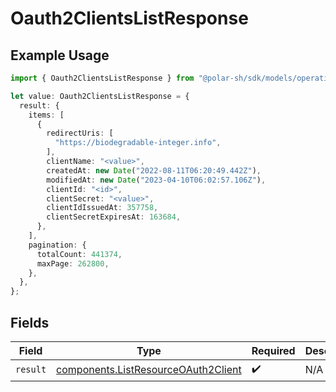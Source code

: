 # Oauth2ClientsListResponse

## Example Usage

```typescript
import { Oauth2ClientsListResponse } from "@polar-sh/sdk/models/operations";

let value: Oauth2ClientsListResponse = {
  result: {
    items: [
      {
        redirectUris: [
          "https://biodegradable-integer.info",
        ],
        clientName: "<value>",
        createdAt: new Date("2022-08-11T06:20:49.442Z"),
        modifiedAt: new Date("2023-04-10T06:02:57.106Z"),
        clientId: "<id>",
        clientSecret: "<value>",
        clientIdIssuedAt: 357758,
        clientSecretExpiresAt: 163684,
      },
    ],
    pagination: {
      totalCount: 441374,
      maxPage: 262800,
    },
  },
};
```

## Fields

| Field                                                                                      | Type                                                                                       | Required                                                                                   | Description                                                                                |
| ------------------------------------------------------------------------------------------ | ------------------------------------------------------------------------------------------ | ------------------------------------------------------------------------------------------ | ------------------------------------------------------------------------------------------ |
| `result`                                                                                   | [components.ListResourceOAuth2Client](../../models/components/listresourceoauth2client.md) | :heavy_check_mark:                                                                         | N/A                                                                                        |